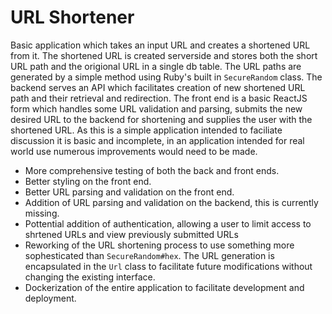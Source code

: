 URL Shortener
=============

Basic application which takes an input URL and creates a shortened URL from it.  The shortened URL is created serverside and stores both the short URL path and the origional URL in a single db table.  The URL paths are generated by a simple method using Ruby's built in ```SecureRandom``` class.  The backend serves an API which facilitates creation of new shortened URL path and their retrieval and redirection.  The front end is a basic ReactJS form which handles some URL validation and parsing, submits the new desired URL to the backend for shortening and supplies the user with the shortened URL.  As this is a simple application intended to faciliate discussion it is basic and incomplete, in an application intended for real world use numerous improvements would need to be made.

* More comprehensive testing of both the back and front ends.
* Better styling on the front end.
* Better URL parsing and validation on the front end.
* Addition of URL parsing and validation on the backend, this is currently missing.
* Pottential addition of authentication, allowing a user to limit access to shrtened URLs and view previously submitted URLs
* Reworking of the URL shortening process to use something more sophesticated than ```SecureRandom#hex```.  The URL generation is encapsulated in the ```Url``` class to facilitate future modifications without changing the existing interface.
* Dockerization of the entire application to facilitate development and deployment.